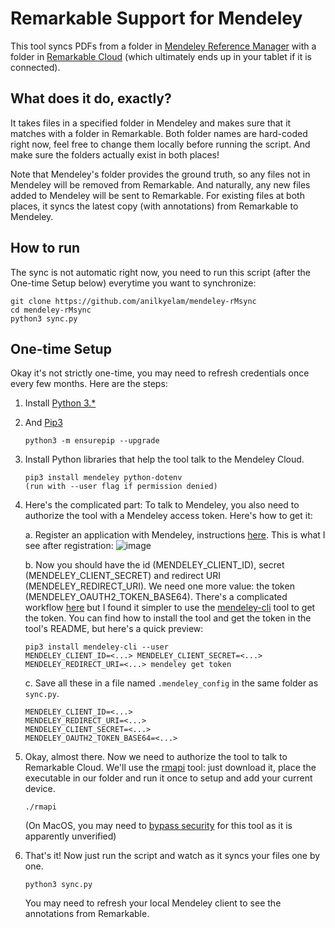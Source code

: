 # Remarkable Support for Mendeley
This tool syncs PDFs from a folder in [Mendeley Reference Manager](https://www.mendeley.com/download-reference-manager/) with a folder in [Remarkable Cloud](https://my.remarkable.com) (which ultimately ends up in your tablet if it is connected). 

## What does it do, exactly?
It takes files in a specified folder in Mendeley and makes sure that it matches with a folder in Remarkable. Both folder names are hard-coded right now, feel free to change them locally before running the script. And make sure the folders actually exist in both places!

Note that Mendeley's folder provides the ground truth, so any files not in Mendeley will be removed from Remarkable. And naturally, any new files added to Mendeley will be sent to Remarkable. For existing files at both places, it syncs the latest copy (with annotations) from Remarkable to Mendeley.


## How to run
The sync is not automatic right now, you need to run this script (after the One-time Setup below) everytime you want to synchronize:
```
git clone https://github.com/anilkyelam/mendeley-rMsync
cd mendeley-rMsync
python3 sync.py
```


## One-time Setup
Okay it's not strictly one-time, you may need to refresh credentials once every few months. Here are the steps:

1. Install [Python 3.*](https://www.python.org/downloads/)
2. And [Pip3](https://pip.pypa.io/en/stable/installation/)
    ```
    python3 -m ensurepip --upgrade
    ```
3. Install Python libraries that help the tool talk to the Mendeley Cloud.
    ```
    pip3 install mendeley python-dotenv 
    (run with --user flag if permission denied)
    ```
4. Here's the complicated part: To talk to Mendeley, you also need to authorize the tool with a Mendeley access token. Here's how to get it: 

      a. Register an application with Mendeley, instructions [here](https://dev.mendeley.com/reference/topics/application_registration.html).
        This is what I see after registration: ![image](https://user-images.githubusercontent.com/19861675/134260395-9406b5d6-9ec0-454c-8fd7-13050375652a.png)
        
      b. Now you should have the id (MENDELEY_CLIENT_ID), secret (MENDELEY_CLIENT_SECRET) and redirect URI (MENDELEY_REDIRECT_URI). 
      We need one more value: the token (MENDELEY_OAUTH2_TOKEN_BASE64). There's a complicated workflow [here](https://dev.mendeley.com/reference/topics/authorization_auth_code.html) but I found it simpler to use the [mendeley-cli](https://github.com/shuichiro-makigaki/mendeley_cli) tool to get the token. You can find how to install the tool and get the token in the tool's README, but here's a quick preview:
      ```
      pip3 install mendeley-cli --user
      MENDELEY_CLIENT_ID=<...> MENDELEY_CLIENT_SECRET=<...> MENDELEY_REDIRECT_URI=<...> mendeley get token
      ```
      
      c. Save all these in a file named `.mendeley_config` in the same folder as `sync.py`.
      ```
      MENDELEY_CLIENT_ID=<...>
      MENDELEY_REDIRECT_URI=<...>
      MENDELEY_CLIENT_SECRET=<...>
      MENDELEY_OAUTH2_TOKEN_BASE64=<...>
      ```

5. Okay, almost there. Now we need to authorize the tool to talk to Remarkable Cloud. We'll use the [rmapi](https://github.com/juruen/rmapi/releases) tool: just download it, place the executable in our folder and run it once to setup and add your current device. 
    ```
    ./rmapi
    ```
   (On MacOS, you may need to [bypass security](https://support.apple.com/en-us/HT202491) for this tool as it is apparently unverified)

6. That's it! Now just run the script and watch as it syncs your files one by one.
    ```
    python3 sync.py
    ```
    You may need to refresh your local Mendeley client to see the annotations from Remarkable.
